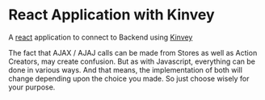 React Application with Kinvey
===========================
 A [react][1] application to connect to Backend using [Kinvey][2]

 The fact that AJAX / AJAJ calls can be made from Stores as well as Action Creators, may create confusion. But as with Javascript, everything can be done in various ways. And that means, the implementation of both will change depending upon the choice you made. So just choose wisely for your purpose.

[1]: https://facebook.github.io/react/
[2]: http://www.kinvey.com

